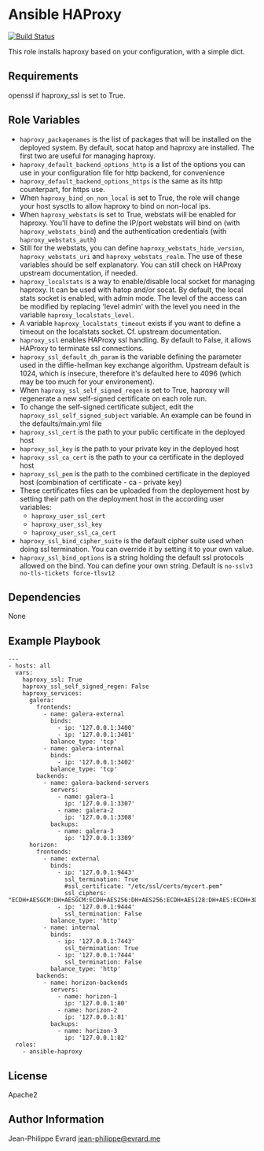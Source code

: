 Ansible HAProxy
===============

[![Build Status](https://semaphoreci.com/api/v1/projects/67cc3c0d-550d-4d99-99ff-b01c40f899cc/552340/badge.svg)](https://semaphoreci.com/evrardjp/ansible-haproxy)

This role installs haproxy based on your configuration, with a simple dict.

Requirements
------------

openssl if haproxy_ssl is set to True.

Role Variables
--------------

* ```haproxy_packagenames``` is the list of packages that will be installed on
  the deployed system. By default, socat hatop and haproxy are installed.
  The first two are useful for managing haproxy.
* ```haproxy_default_backend_options_http``` is a list of the options you can
  use in your configuration file for http backend, for convenience
* ```haproxy_default_backend_options_https``` is the same as its http
   counterpart, for https use.
* When ```haproxy_bind_on_non_local``` is set to True, the role will change
  your host sysctls to allow haproxy to bind on non-local ips.
* When ```haproxy_webstats``` is set to True, webstats will be enabled for
  haproxy. You'll have to define the IP/port webstats will bind on
  (with ```haproxy_webstats_bind```) and the authentication credentials
  (with ```haproxy_webstats_auth```)
* Still for the webstats, you can define ```haproxy_webstats_hide_version```,
  ```haproxy_webstats_uri``` and ```haproxy_webstats_realm```.
  The use of these variables should be self explanatory. You can still check
  on HAProxy upstream documentation, if needed.
* ```haproxy_localstats``` is a way to enable/disable local socket for
  managing haproxy. It can be used with hatop and/or socat. By default, the
  local stats socket is enabled, with admin mode. The level of the access
  can be modified by replacing 'level admin' with the level you need
  in the variable ```haproxy_localstats_level```.
* A variable ```haproxy_localstats_timeout``` exists if you want to
  define a timeout on the localstats socket. Cf. upstream documentation.
* ```haproxy_ssl``` enables HAProxy ssl handling. By default to False, it
  allows HAProxy to terminate ssl connections.
* ```haproxy_ssl_default_dh_param``` is the variable defining the parameter
  used in the diffie-hellman key exchange algorithm. Upstream default is
  1024, which is insecure, therefore it's defaulted here to 4096 (which
  may be too much for your environement).
* When ```haproxy_ssl_self_signed_regen``` is set to True, haproxy will
  regenerate a new self-signed certificate on each role run.
* To change the self-signed certificate subject, edit the
  ```haproxy_ssl_self_signed_subject``` variable. An example can be
  found in the defaults/main.yml file
* ```haproxy_ssl_cert``` is the path to your public certificate in the
  deployed host
* ```haproxy_ssl_key``` is the path to your private key in the deployed
  host
* ```haproxy_ssl_ca_cert``` is the path to your ca certificate in the
  deployed host
* ```haproxy_ssl_pem``` is the path to the combined certificate in the
  deployed host (combination of certificate - ca - private key)
* These certificates files can be uploaded from the deployement host
  by setting their path on the deployment host in the according user
  variables:
    - ```haproxy_user_ssl_cert```
    - ```haproxy_user_ssl_key```
    - ```haproxy_user_ssl_ca_cert```
* ```haproxy_ssl_bind_cipher_suite``` is the default cipher suite
  used when doing ssl termination. You can override it by setting
  it to your own value.
* ```haproxy_ssl_bind_options``` is a string holding the default
  ssl protocols allowed on the bind. You can define your own string.
  Default is ```no-sslv3 no-tls-tickets force-tlsv12```


Dependencies
------------

None

Example Playbook
----------------

    ---
    - hosts: all
      vars:
        haproxy_ssl: True
        haproxy_ssl_self_signed_regen: False
        haproxy_services:
          galera:
            frontends:
              - name: galera-external
                binds:
                  - ip: '127.0.0.1:3400'
                  - ip: '127.0.0.1:3401'
                balance_type: 'tcp'
              - name: galera-internal
                binds:
                  - ip: '127.0.0.1:3402'
                balance_type: 'tcp'
            backends:
              - name: galera-backend-servers
                servers:
                  - name: galera-1
                    ip: '127.0.0.1:3307'
                  - name: galera-2
                    ip: '127.0.0.1:3308'
                backups:
                  - name: galera-3
                    ip: '127.0.0.1:3309'
          horizon:
            frontends:
              - name: external
                binds:
                  - ip: '127.0.0.1:9443'
                    ssl_termination: True
                    #ssl_certificate: "/etc/ssl/certs/mycert.pem"
                    ssl_ciphers: "ECDH+AESGCM:DH+AESGCM:ECDH+AES256:DH+AES256:ECDH+AES128:DH+AES:ECDH+3DES:DH+3DES:RSA+AESGCM:RSA+AES:RSA+3DES:!aNULL:!MD5:!DSS"
                  - ip: '127.0.0.1:9444'
                    ssl_termination: False
                balance_type: 'http'
              - name: internal
                binds:
                  - ip: '127.0.0.1:7443'
                    ssl_termination: True
                  - ip: '127.0.0.1:7444'
                    ssl_termination: False
                balance_type: 'http'
            backends:
              - name: horizon-backends
                servers:
                  - name: horizon-1
                    ip: '127.0.0.1:80'
                  - name: horizon-2
                    ip: '127.0.0.1:81'
                backups:
                  - name: horizon-3
                    ip: '127.0.0.1:82'
      roles:
        - ansible-haproxy


License
-------

Apache2

Author Information
------------------

Jean-Philippe Evrard <jean-philippe@evrard.me>
